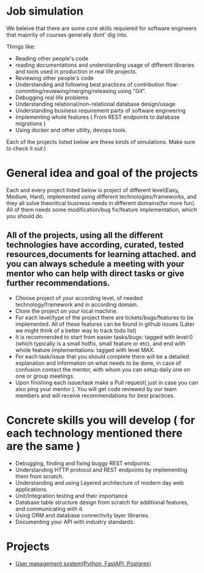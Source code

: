 # Job simulation
We beleive that there are some core skills requiered for software engineers that majority of courses generally dont' dig into.

Things like:
- Reading other people's code
- reading documentations and understanding usage of different libraries and tools used in production in real life projects.
- Reviewing other people's code
- Understanding and following best practices of contribution flow:  commiting/reviewing/merging/releasing using "Git".
- Debugging real life problems 
- Understanding relational/non-relational database design/usage
- Understanding business requirement parts of software engineering
- Implementing whole features ( From REST endpoints to database migrations )
- Using docker and other utility, devops tools.

Each of the projects listed below are these kinds of simulations.
Make sure to check it out:)

# General idea and goal of the projects
Each and every project listed below is project of different level(Easy, Medium, Hard), implemented using different technologies/frameworks,
and they all solve theoritical business needs in different domains(for more fun). All of them needs some modification/bug fix/feature implementation, which you should do.


## All of the projects, using all the different technologies have according, curated, tested resources,documents for learning attached. and you can always schedule a meeting with your mentor who can help with direct tasks or give further recommendations.

- Choose project of your according level, of needed technology/framework and in according domain.
- Clone the project on your local machine.
- For each level/type of the project there are tickets/bugs/features to be implemented. All of these features can be found in github issues
(Later we might think of a better way to track todo list)
- It is recommended to start from easier tasks/bugs: tagged with level:0 (which typically is a small hotfix, small feature or etc), and end with whole feature implementations: tagged with level MAX.
- For each task/issue that you should complete there will be a detailed  explanation and information on what needs to be done, in case of confusion
contact the mentor, with whom you can setup daily one on one or group meetings.
-  Upon finishing each issue/task make a Pull request( just in case you can also ping your mentor ). You will get code reviewed by our team members and will receive recommendations for best practices.

# Concrete skills you will develop ( for each technology mentioned there are the same )
- Debugging, finding and fixing buggy REST endpoints.
- Understanding HTTP protocol and REST endpoints by implementing them from scratch.
- Understanding and using Layered architecture of modern day web applications.
- Unit/Integration testing and their importance 
- Database table structure design from scratch for additional features, and communicating with it.
- Using ORM and database connectivity layer libraries.
- Documenting your API with industry standards.


# Projects
- [User management system(Python, FastAPI, Postgres)](https://github.com/nikasakandelidze/user-management-job-simulation)
